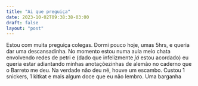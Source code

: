 ```yaml
---
title: "Ai que preguiça"
date: 2023-10-02T09:38:38-03:00
draft: false
layout: "post"
---
```


Estou com muita preguiça colegas. Dormi pouco hoje, umas 5hrs, e queria dar uma descansadinha. No momento estou numa aula meio chata envolvendo redes de petri e (dado que infelizmente _já_ estou acordado) eu queria estar adiantando minhas anotaçõezinhas de alemão no caderno que o Barreto me deu. Na verdade não deu né, houve um escambo. Custou 1 snickers, 1 kitkat e mais algum doce que eu não lembro. Uma barganha
